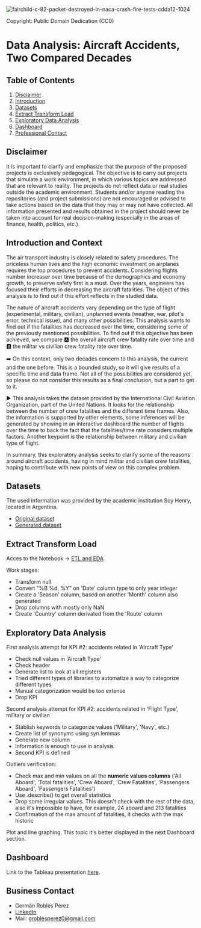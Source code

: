 ![fairchild-c-82-packet-destroyed-in-naca-crash-fire-tests-cdda12-1024](https://github.com/GRP-777/Data_Analysis-Aircraft_Accidents/assets/132501854/67e833a0-0b64-4e6b-976d-6296ec4766b6)


Copyright: Public Domain Dedication (CC0)


# Data Analysis: Aircraft Accidents, Two Compared Decades

## Table of Contents
1. [Disclaimer](#disclaimer)
2. [Introduction](#introduction)
3. [Datasets](#datasets)
4. [Extract Transform Load](#etl)
5. [Exploratory Data Analysis](#eda)
6. [Dashboard](#dashboard)
7. [Professional Contact](#contact)


  
## Disclaimer <a name="disclaimer"></a>

It is important to clarify and emphasize that the purpose of the proposed projects is exclusively pedagogical. The objective is to carry out projects that simulate a work environment, in which various topics are addressed that are relevant to reality. The projects do not reflect data or real studies outside the academic environment. Students and/or anyone reading the repositories (and project submissions) are not encouraged or advised to take actions based on the data that they may or may not have collected. All information presented and results obtained in the project should never be taken into account for real decision-making (especially in the areas of finance, health, politics, etc.).


## Introduction and Context <a name="introduction"></a>

The air transport industry is closely related to safety procedures. The priceless human lives and the high economic investment on airplanes requires the top procedures to prevent accidents. Considering flights number increaser over time because of the demographics and economy growth, to preserve safety first is a must. Over the years, engineers has focused their efforts in decreasing the aircraft fatalities. The object of this analysis is to find out if this effort reflects in the studied data. 

The nature of aircraft accidents vary depending on the type of flight (experimental, military, civilian), unplanned events (weather, war, pilot's error, technical issue), and many other possibilities. This analysis wants to find out if the fatalities has decreased over the time, considering some of the previously mentioned possibilities. To find out if this objective has been achieved, we compare :a: the overall aircraft crew fatality rate over time and :b: the militar vs civilian crew fatality rate over time.

:arrow_right: On this context, only two decades concern to this analysis, the current and the one before. This is a bounded study, so it will give results of a specific time and data frame. Not all of the possibilities are considered yet, so please do not consider this results as a final conclusion, but a part to get to it. 

:arrow_forward: This analysis takes the dataset provided by the International Civil Aviation Organization, part of the United Nations. It looks for the relationship between the number of crew fatalities and the different time frames. Also, the information is supported by other elements, some inferences will be generated by showing in an interactive dashboard the number of flights over the time to back the fact that the fatalities/time rate considers multiple factors. Another keypoint is the relationship between military and civilian type of flight. 

In summary, this exploratory analysis seeks to clarify some of the reasons around aircraft accidents, having in mind militar and civilian crew fatalities, hoping to contribute with new points of view on this complex problem.

## Datasets <a name="datasets"></a>

The used information was provided by the academic institution Soy Henry, located in Argentina.
- [Original dataset](https://github.com/GRP-777/Data_Analysis-Aircraft_Accidents/blob/master/AccidentesAviones.csv)
- [Generated dataset](https://github.com/GRP-777/Data_Analysis-Aircraft_Accidents/blob/master/AircraftAccidentsFinalF.csv)


## Extract Transform Load<a name="etl"></a>

Acces to the Notebook → [ETL and EDA](https://github.com/GRP-777/Data_Analysis-Aircraft_Accidents/blob/master/AA_ETL_EDA_Notebook.ipynb)

Work stages:
- Transform null
- Convert "%B %d, %Y" on 'Date' column type to only year integer
- Create a 'Season' column, based on another 'Month' column also generated
- Drop columns with mostly only NaN
- Create 'Country' column derivated from the 'Route' column

## Exploratory Data Analysis <a name="eda"></a>

First analysis attempt for KPI #2: accidents related in 'Aircraft Type'
- Check null values in 'Aircraft Type'
- Check header
- Generate list to look at all registers
- Tried different types of libraries to automatize a way to categorize different types
- Manual categorization would be too extense
- Drop KPI

Second analysis attempt for KPI #2: accidents related in 'Flight Type', military or civilian
- Stablish keywords to categorize values ('Military', 'Navy', etc.)
- Create list of synonyms using syn.lemmas
- Generate new column
- Information is enough to use in analysis
- Second KPI is defined

Outliers verification:
- Check max and min values on all the **numeric values columns** ('All Aboard', 'Total fatalities', 'Crew Aboard', 'Crew Fatalities', 'Passengers Aboard', 'Passengers Fatalities')
- Use .describe() to get overall statistics
- Drop some irregular values. This doesn't check with the rest of the data, also it's impossible to have, for example, 24 aboard and 213 fatalities
- Confirmation of the max amount of fatalities, it checks with the max historic
  
Plot and line graphing. This topic it's better displayed in the next Dashboard section.

## Dashboard <a name="dashboard"></a>

Link to the Tableau presentation [here](https://public.tableau.com/views/DataAnalysis-AircraftAccidentsGRP/CONCLUSIONS?:language=es-ES&:display_count=n&:origin=viz_share_link).



## Business Contact <a name="contact"></a>
- Germán Robles Pérez
- [LinkedIn](https://www.linkedin.com/in/germ%C3%A1n-robles-p%C3%A9rez-4298b71b3/)
- Mail: groblesperez0@gmail.com






